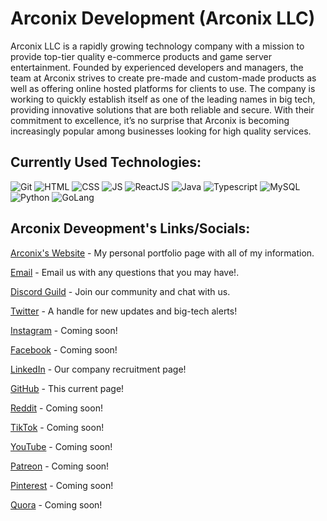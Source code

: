 # Arconix Development (Arconix LLC)

Arconix LLC is a rapidly growing technology company with a mission to provide top-tier quality e-commerce products and game server entertainment. Founded by experienced developers and managers, the team at Arconix strives to create pre-made and custom-made products as well as offering online hosted platforms for clients to use. The company is working to quickly establish itself as one of the leading names in big tech, providing innovative solutions that are both reliable and secure. With their commitment to excellence, it’s no surprise that Arconix is becoming increasingly popular among businesses looking for high quality services.

## Currently Used Technologies:
![Git](https://img.shields.io/badge/-Git-409AF9?style=for-the-badge&logo=git&logoColor=white)
![HTML](https://img.shields.io/badge/-HTML-409AF9?style=for-the-badge&logo=html5&logoColor=white)
![CSS](https://img.shields.io/badge/-CSS-409AF9?style=for-the-badge&logo=css3&logoColor=white)
![JS](https://img.shields.io/badge/-JavaScript-409AF9?style=for-the-badge&logo=javascript&logoColor=white)
![ReactJS](https://img.shields.io/badge/-ReactJS-409AF9?style=for-the-badge&logo=reactjs&logoColor=white)
![Java](https://img.shields.io/badge/-Java-409AF9?style=for-the-badge&logo=java&logoColor=white)
![Typescript](https://img.shields.io/badge/-Typescript-409AF9?style=for-the-badge&logo=typescript&logoColor=white)
![MySQL](https://img.shields.io/badge/-MySQL-409AF9?style=for-the-badge&logo=mysql&logoColor=white)
![Python](https://img.shields.io/badge/-Python-409AF9?style=for-the-badge&logo=python&logoColor=white)
![GoLang](https://img.shields.io/badge/-GoLang-409AF9?style=for-the-badge&logo=golang&logoColor=white)

## Arconix Deveopment's Links/Socials:
<p><a href="https://www.arconixdev.com">Arconix's Website</a> - My personal portfolio page with all of my information.</p>
<p><a href="arconixbusiness@gmail.com">Email</a> - Email us with any questions that you may have!.</p>
<p><a href="https://discord.com/invite/D6R4S4z3uP">Discord Guild</a> - Join our community and chat with us.</p>
<p><a href="https://twitter.com/ArconixLLC">Twitter</a> - A handle for new updates and big-tech alerts!</p>
<p><a href="">Instagram</a> - Coming soon!</p>
<p><a href="">Facebook</a> - Coming soon!</p>
<p><a href="https://www.linkedin.com/company/arconixdev/">LinkedIn</a> - Our company recruitment page!</p>
<p><a href="https://github.com/Arconix-Development">GitHub</a> - This current page!</p>
<p><a href="">Reddit</a> - Coming soon!</p>
<p><a href="">TikTok</a> - Coming soon!</p>
<p><a href="">YouTube</a> - Coming soon!</p>
<p><a href="">Patreon</a> - Coming soon!</p>
<p><a href="">Pinterest</a> - Coming soon!</p>
<p><a href="">Quora</a> - Coming soon!</p>
